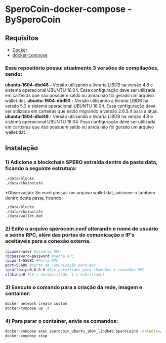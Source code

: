 # SperoCoin-docker-compose - BySperoCoin
## Requisitos
* [Docker]
* [docker-compose]

### Esse repositório possui atualmente 3 versões de compilações, sendo:
**ubuntu-1604-dbd48 -** Versão utilizando a livraria LIBDB na versão 4.8 e sistema operacional UBUNTU 16.04. Essa configuração deve ser utilizada em carteiras que não possuem saldo ou ainda não foi gerado um arquivo wallet.dat.
**ubuntu-1604-dbd53 -** Versão utilizando a livraria LIBDB na versão 5.3 e sistema operacional UBUNTU 16.04. Essa configuração deve ser utilizada em carteiras que estão migrando a versão 2.6.5.4 para a atual.
**ubuntu-1804-dbd48 -** Versão utilizando a livraria LIBDB na versão 4.8 e sistema operacional UBUNTU 18.04. Essa configuração deve ser utilizada em carteiras que não possuem saldo ou ainda não foi gerado um arquivo wallet.dat.

## Instalação
### 1) Adicione a blockchain SPERO extraída dentro da pasta data, ficando a seguinte estrutura:

```sh
./data/blocks
./data/chainstate
```
*Observação: Se você possuir um arquivo wallet.dat, adicione-o também dentro desta pasta, ficando:

```sh
./data/blocks
./data/chainstate
./data/wallet.dat
```

### 2) Edite o arquivo sperocoin.conf alterando o nome de usuário e senha RPC, além das portas de comunicação e IP's aceitáveis para a conexão externa.

```sh
rpcuser=user #usuário RPC
rpcpassword=password #senha RPC
rpcport=55681 #Porta RPC
port=55680 #Porta de Comunicação para Nós
rpcallowip=0.0.0.0 #Ips permitidos para chamadas e conexões RPC
staking=0 #(0 = desabilitado, 1 = habilitado)
```

### 3) Execute o comando para a criação da rede, imagem e container:

```sh
docker network create custom
docker-compose up -d
```

### 4) Para parar o container, envie os comandos:

```sh
docker-compose exec sperocoin_ubuntu_1804_libdb48 SperoCoind -datadir=/coin/data -conf=/coin/data/sperocoin.conf stop
docker-compose stop
```

[Docker]: <https://docs.docker.com/get-docker>
[docker-compose]: <https://docs.docker.com/compose/install>
